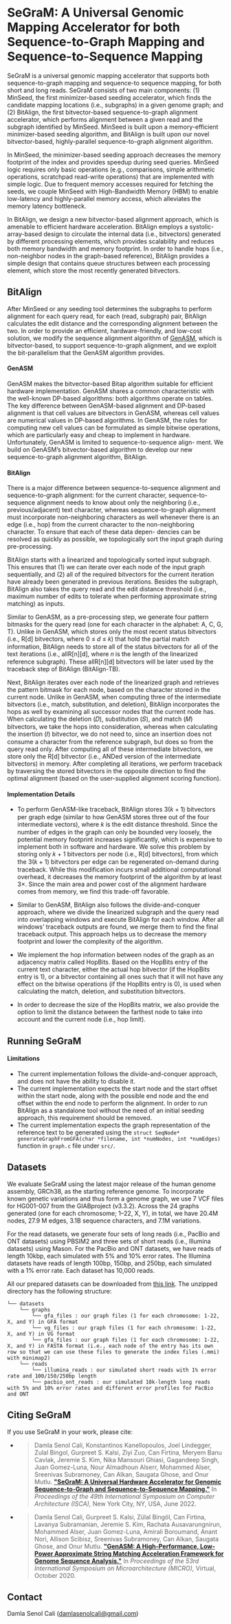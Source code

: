 # SeGraM: A Universal Genomic Mapping Accelerator for both Sequence-to-Graph Mapping and Sequence-to-Sequence Mapping

SeGraM is a universal genomic mapping accelerator that supports both sequence-to-graph mapping and sequence-to sequence mapping, for both short and long reads. SeGraM consists of two main components: (1) MinSeed, the first minimizer-based seeding accelerator, which finds the candidate mapping locations (i.e., subgraphs) in a given genome graph; and (2) BitAlign, the first bitvector-based sequence-to-graph alignment accelerator, which performs alignment between a given read and the subgraph identified by MinSeed. MinSeed is built upon a memory-efficient minimizer-based seeding algorithm, and BitAlign is built upon our novel bitvector-based, highly-parallel sequence-to-graph alignment algorithm. 

In MinSeed, the minimizer-based seeding approach decreases the memory footprint of the index and provides speedup during seed queries. MinSeed logic requires only basic operations (e.g., comparisons, simple arithmetic operations, scratchpad read-write operations) that are implemented with simple logic. Due to frequent memory accesses required for fetching the seeds, we couple MinSeed with High-Bandwidth Memory (HBM) to enable low-latency and highly-parallel memory access, which alleviates the memory latency bottleneck. 

In BitAlign, we design a new bitvector-based alignment approach, which is amenable to efficient hardware acceleration. BitAlign employs a systolic-array-based design to circulate the internal data (i.e., bitvectors) generated by different processing elements, which provides scalability and reduces both memory bandwidth and memory footprint. In order to handle hops (i.e., non-neighbor nodes in the graph-based reference), BitAlign provides a simple design that contains queue structures between each processing element, which store the most recently generated bitvectors.

## BitAlign

After MinSeed or any seeding tool determines the subgraphs to perform alignment for each query read, for each (read, subgraph) pair, BitAlign calculates the edit distance and the corresponding alignment between the two. In order to provide an efficient, hardware-friendly, and low-cost solution, we modify the sequence alignment algorithm of [GenASM](https://github.com/CMU-SAFARI/GenASM/), which is bitvector-based, to support sequence-to-graph alignment, and we exploit the bit-parallelism that the GenASM algorithm provides.

#### GenASM
GenASM makes the bitvector-based Bitap algorithm suitable for efficient hardware implementation. GenASM shares a common characteristic with the well-known DP-based algorithms: both algorithms operate on tables. The key difference between GenASM-based alignment and DP-based alignment is that cell values are bitvectors in GenASM, whereas cell values are numerical values in DP-based algorithms. In GenASM, the rules for computing new cell values can be formulated as simple bitwise operations, which are particularly easy and cheap to implement in hardware. Unfortunately, GenASM is limited to sequence-to-sequence align- ment. We build on GenASM’s bitvector-based algorithm to develop our new sequence-to-graph alignment algorithm, BitAlign.

#### BitAlign
There is a major difference between sequence-to-sequence alignment and sequence-to-graph alignment: for the current character, sequence-to-sequence alignment needs to know about only the neighboring (i.e., previous/adjacent) text character, whereas sequence-to-graph alignment must incorporate non-neighboring characters as well whenever there is an edge (i.e., hop) from the current character to the non-neighboring character. To ensure that each of these data depen- dencies can be resolved as quickly as possible, we topologically sort the input graph during pre-processing.

BitAlign starts with a linearized and topologically sorted input subgraph. This ensures that (1) we can iterate over each node of the input graph sequentially, and (2) all of the required bitvectors for the current iteration have already been generated in previous iterations. Besides the subgraph, BitAlign also takes the query read and the edit distance threshold (i.e., maximum number of edits to tolerate when performing approximate string matching) as inputs.

Similar to GenASM, as a pre-processing step, we generate four pattern bitmasks for the query read (one for each character in the alphabet: A, C, G, T). Unlike in GenASM, which stores only the most recent status bitvectors (i.e., R[d] bitvectors, where 0 ≤ 𝑑 ≤ 𝑘) that hold the partial match information, BitAlign needs to store all of the status bitvectors for all of the text iterations (i.e., allR[n][d], where 𝑛 is the length of the linearized reference subgraph). These allR[n][d] bitvectors will be later used by the traceback step of BitAlign (BitAlign-TB).

Next, BitAlign iterates over each node of the linearized graph and retrieves the pattern bitmask for each node, based on the character stored in the current node. Unlike in GenASM, when computing three of the intermediate bitvectors (i.e., match, substitution, and deletion), BitAlign incorporates the hops as well by examining all successor nodes that the current node has. When calculating the deletion (𝐷), substitution (𝑆), and match (𝑀) bitvectors, we take the hops into consideration, whereas when calculating the insertion (𝐼) bitvector, we do not need to, since an insertion does not consume a character from the reference subgraph, but does so from the query read only. After computing all of these intermediate bitvectors, we store only the R[d] bitvector (i.e., ANDed version of the intermediate bitvectors) in memory. After completing all iterations, we perform traceback by traversing the stored bitvectors in the opposite direction to find the optimal alignment (based on the user-supplied alignment scoring function).

#### Implementation Details

- To perform GenASM-like traceback, BitAlign stores 3(𝑘 + 1) bitvectors per graph edge (similar to how GenASM stores three out of the four intermediate vectors), where 𝑘 is the edit distance threshold. Since the number of edges in the graph can only be bounded very loosely, the potential memory footprint increases significantly, which is expensive to implement both in software and hardware. We solve this problem by storing only 𝑘 + 1 bitvectors per node (i.e., R[d] bitvectors), from which the 3(𝑘 + 1) bitvectors per edge can be regenerated on-demand during traceback. While this modification incurs small additional computational overhead, it decreases the memory footprint of the algorithm by at least 3×. Since the main area and power cost of the alignment hardware comes from memory, we find this trade-off favorable.

- Similar to GenASM, BitAlign also follows the divide-and-conquer approach, where we divide the linearized subgraph and the query read into overlapping windows and execute BitAlign for each window. After all windows’ traceback outputs are found, we merge them to find the final traceback output. This approach helps us to decrease the memory footprint and lower the complexity of the algorithm.

- We implement the hop information between nodes of the graph as an adjacency matrix called HopBits. Based on the HopBits entry of the current text character, either the actual hop bitvector (if the HopBits entry is 1), or a bitvector containing all ones such that it will not have any effect on the bitwise operations (if the HopBits entry is 0), is used when calculating the match, deletion, and substitution bitvectors.

- In order to decrease the size of the HopBits matrix, we also provide the option to limit the distance between the farthest node to take into account and the current node (i.e., hop limit).

## Running SeGraM



#### Limitations

- The current implementation follows the divide-and-conquer approach, and does not have the ability to disable it.
- The current implementation expects the start node and the start offset within the start node, along with the possible end node and the end offset within the end node to perform the alignment. In order to run BitAlign as a standalone tool without the need of an initial seeding approach, this requirement should be removed.
- The current implementation expects the graph representation of the reference text to be generated using the `struct SeqNode* generateGraphFromGFA(char *filename, int *numNodes, int *numEdges)` function in `graph.c` file under `src/`.

## Datasets

We evaluate SeGraM using the latest major release of the human genome assembly, GRCh38, as the starting reference genome. To incorporate known genetic variations and thus form a genome graph, we use 7 VCF files for HG001-007 from the GIABproject (v3.3.2). Across the 24 graphs generated (one for each chromosome; 1–22, X, Y), in total, we have 20.4M nodes, 27.9 M edges, 3.1B sequence characters, and 7.1M variations. 

For the read datasets, we generate four sets of long reads (i.e., PacBio and ONT datasets) using PBSIM2 and three sets of short reads (i.e., Illumina datasets) using Mason. For the PacBio and ONT datasets, we have reads of length 10kbp, each simulated with 5% and 10% error rates. The Illumina datasets have reads of length 100bp, 150bp, and 250bp, each simulated with a 1% error rate. Each dataset has 10,000 reads.

All our prepared datasets can be downloaded from [this link](https://drive.google.com/file/d/18eSrcC1mCRCy9TUI2xvq8MH3mWykEunV/view?usp=sharing). The unzipped directory has the following structure:

```
└── datasets
    └── graphs
        └── gfa_files : our graph files (1 for each chromosome: 1-22, X, and Y) in GFA format
        └── vg_files : our graph files (1 for each chromosome: 1-22, X, and Y) in VG format
        └── gfa_files : our graph files (1 for each chromosome: 1-22, X, and Y) in FASTA format (i.e., each node of the entry has its own row so that we can use these files to generate the index files (.mmi) with minimap2)
    └── reads
        └── illumina_reads : our simulated short reads with 1% error rate and 100/150/250bp length
        └── pacbio_ont_reads : our simulated 10k-length long reads with 5% and 10% error rates and different error profiles for PacBio and ONT
```

## Citing SeGraM
If you use SeGraM in your work, please cite:
- >Damla Senol Cali, Konstantinos Kanellopoulos, Joel Lindegger, Zulal Bingol, Gurpreet S. Kalsi, Ziyi Zuo, Can Firtina, Meryem Banu Cavlak, Jeremie S. Kim, Nika Mansouri Ghiasi, Gagandeep Singh, Juan Gomez-Luna, Nour Almadhoun Alserr, Mohammed Alser, Sreenivas Subramoney, Can Alkan, Saugata Ghose, and Onur Mutlu.
[**"SeGraM: A Universal Hardware Accelerator for Genomic Sequence-to-Graph and Sequence-to-Sequence Mapping."**](https://people.inf.ethz.ch/omutlu/pub/SeGraM_genomic-sequence-mapping-universal-accelerator_isca22.pdf)
In _Proceedings of the 49th International Symposium on Computer Architecture (ISCA),_ New York City, NY, USA, June 2022.

- >Damla Senol Cali, Gurpreet S. Kalsi, Zülal Bingöl, Can Firtina, Lavanya Subramanian, Jeremie S. Kim, Rachata Ausavarungnirun, Mohammed Alser, Juan Gomez-Luna, Amirali Boroumand, Anant Nori, Allison Scibisz, Sreenivas Subramoney, Can Alkan, Saugata Ghose, and Onur Mutlu.
[**"GenASM: A High-Performance, Low-Power Approximate String Matching Acceleration Framework for Genome Sequence Analysis."**](https://people.inf.ethz.ch/omutlu/pub/GenASM-approximate-string-matching-framework-for-genome-analysis_micro20.pdf)
In _Proceedings of the 53rd International Symposium on Microarchitecture (MICRO),_ Virtual, October 2020.

## Contact
Damla Senol Cali (damlasenolcali@gmail.com)
